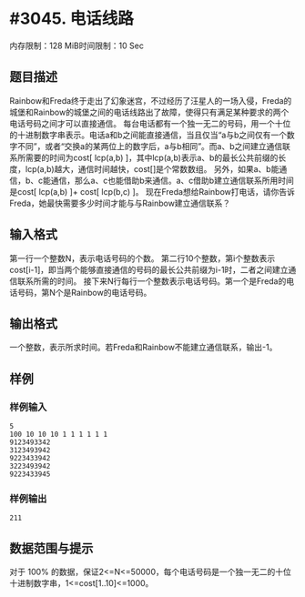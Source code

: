 # #3045. 电话线路

内存限制：128 MiB时间限制：10 Sec

## 题目描述

Rainbow和Freda终于走出了幻象迷宫，不过经历了汪星人的一场入侵，Freda的城堡和Rainbow的城堡之间的电话线路出了故障，使得只有满足某种要求的两个电话号码之间才可以直接通信。
每台电话都有一个独一无二的号码，用一个十位的十进制数字串表示。电话a和b之间能直接通信，当且仅当&ldquo;a与b之间仅有一个数字不同&rdquo;，或者&ldquo;交换a的某两位上的数字后，a与b相同&rdquo;。而a、b之间建立通信联系所需要的时间为cost[ lcp(a,b) ]，其中lcp(a,b)表示a、b的最长公共前缀的长度，lcp(a,b)越大，通信时间越快，cost[]是个常数数组。
另外，如果a、b能通信，b、c能通信，那么a、c也能借助b来通信。a、c借助b建立通信联系所用时间是cost[ lcp(a,b) ]+ cost[ lcp(b,c) ]。
现在Freda想给Rainbow打电话，请你告诉Freda，她最快需要多少时间才能与与Rainbow建立通信联系？

## 输入格式

第一行一个整数N，表示电话号码的个数。
第二行10个整数，第i个整数表示cost[i-1]，即当两个能够直接通信的号码的最长公共前缀为i-1时，二者之间建立通信联系所需的时间。
接下来N行每行一个整数表示电话号码。第一个是Freda的电话号码，第N个是Rainbow的电话号码。

## 输出格式

 

一个整数，表示所求时间。若Freda和Rainbow不能建立通信联系，输出-1。

## 样例

### 样例输入

    
    
    5
    100 10 10 10 1 1 1 1 1 1
    9123493342
    3123493942
    9223433942
    3223493942
    9223433945
    
    
    

### 样例输出

    
    
    211
    
    
    
    

## 数据范围与提示

对于 100% 的数据，保证2<=N<=50000，每个电话号码是一个独一无二的十位十进制数字串，1<=cost[1..10]<=1000。

